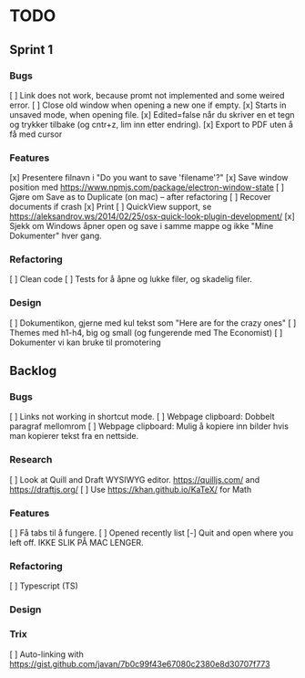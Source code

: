 
TODO
====

Sprint 1
--------

### Bugs
[ ] Link does not work, because promt not implemented and some weired error.
[ ] Close old window when opening a new one if empty.
[x] Starts in unsaved mode, when opening file.
[x] Edited=false når du skriver en et tegn og trykker tilbake (og cntr+z, lim inn etter endring).
[x] Export to PDF uten å få med cursor

### Features
[x] Presentere filnavn i "Do you want to save 'filename'?"
[x] Save window position med https://www.npmjs.com/package/electron-window-state
[ ] Gjøre om Save as to Duplicate (on mac) – after refactoring
[ ] Recover documents if crash
[x] Print
[ ] QuickView support, se https://aleksandrov.ws/2014/02/25/osx-quick-look-plugin-development/
[x] Sjekk om Windows åpner open og save i samme mappe og ikke "Mine Dokumenter" hver gang.

### Refactoring
[ ] Clean code
[ ] Tests for å åpne og lukke filer, og skadelig filer.

### Design
[ ] Dokumentikon, gjerne med kul tekst som "Here are for the crazy ones"
[ ] Themes med h1-h4, big og small (og fungerende med The Economist)
[ ] Dokumenter vi kan bruke til promotering


Backlog
-------

### Bugs
[ ] Links not working in shortcut mode.
[ ] Webpage clipboard: Dobbelt paragraf mellomrom
[ ] Webpage clipboard: Mulig å kopiere inn bilder hvis man kopierer tekst fra en nettside.

### Research
[ ] Look at Quill and Draft WYSIWYG editor. https://quilljs.com/ and https://draftjs.org/
[ ] Use https://khan.github.io/KaTeX/ for Math

### Features
[ ] Få tabs til å fungere.
[ ] Opened recently list
[-] Quit and open where you left off. IKKE SLIK PÅ MAC LENGER. 

### Refactoring
[ ] Typescript (TS)

### Design

### Trix
[ ] Auto-linking with https://gist.github.com/javan/7b0c99f43e67080c2380e8d30707f773 
